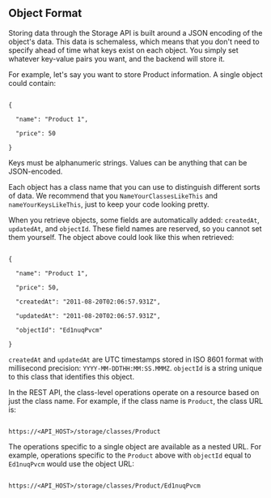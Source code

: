 ## Object Format

Storing data through the Storage API is built around a JSON encoding of the object's data. This data is schemaless, which means that you don't need to specify ahead of time what keys exist on each object. You simply set whatever key-value pairs you want, and the backend will store it.

For example, let's say you want to store Product information. A single object could contain:

<code>
{<br>
&nbsp;&nbsp;"name": "Product 1",<br>
&nbsp;&nbsp;"price": 50<br>
}
</code>

Keys must be alphanumeric strings. Values can be anything that can be JSON-encoded.

Each object has a class name that you can use to distinguish different sorts of data. We recommend that you `NameYourClassesLikeThis` and `nameYourKeysLikeThis`, just to keep your code looking pretty.

When you retrieve objects, some fields are automatically added: `createdAt`, `updatedAt`, and `objectId`. These field names are reserved, so you cannot set them yourself. The object above could look like this when retrieved:

<code>
{<br>
&nbsp;&nbsp;"name": "Product 1",<br>
&nbsp;&nbsp;"price": 50,<br>
&nbsp;&nbsp;"createdAt": "2011-08-20T02:06:57.931Z",<br>
&nbsp;&nbsp;"updatedAt": "2011-08-20T02:06:57.931Z",<br>
&nbsp;&nbsp;"objectId": "Ed1nuqPvcm"<br>
}
</code>

`createdAt` and `updatedAt` are UTC timestamps stored in ISO 8601 format with millisecond precision: `YYYY-MM-DDTHH:MM:SS.MMMZ`. `objectId` is a string unique to this class that identifies this object.

In the REST API, the class-level operations operate on a resource based on just the class name. For example, if the class name is `Product`, the class URL is:

<code>
https://&lt;API_HOST&gt;/storage/classes/Product
</code>

The operations specific to a single object are available as a nested URL. For example, operations specific to the `Product` above with `objectId` equal to `Ed1nuqPvcm` would use the object URL:

<code>
https://&lt;API_HOST&gt;/storage/classes/Product/Ed1nuqPvcm
</code>
